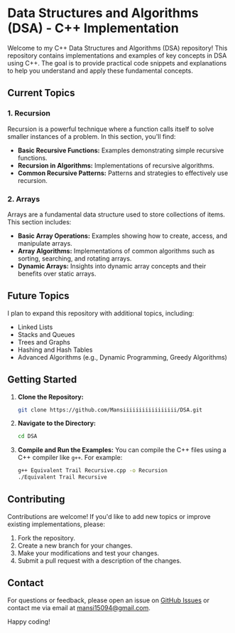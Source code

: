 # Data Structures and Algorithms (DSA) - C++ Implementation

Welcome to my C++ Data Structures and Algorithms (DSA) repository! This repository contains implementations and examples of key concepts in DSA using C++. The goal is to provide practical code snippets and explanations to help you understand and apply these fundamental concepts.

## Current Topics

### 1. Recursion

Recursion is a powerful technique where a function calls itself to solve smaller instances of a problem. In this section, you'll find:

- **Basic Recursive Functions:** Examples demonstrating simple recursive functions.
- **Recursion in Algorithms:** Implementations of recursive algorithms.
- **Common Recursive Patterns:** Patterns and strategies to effectively use recursion.

### 2. Arrays

Arrays are a fundamental data structure used to store collections of items. This section includes:

- **Basic Array Operations:** Examples showing how to create, access, and manipulate arrays.
- **Array Algorithms:** Implementations of common algorithms such as sorting, searching, and rotating arrays.
- **Dynamic Arrays:** Insights into dynamic array concepts and their benefits over static arrays.

## Future Topics

I plan to expand this repository with additional topics, including:

- Linked Lists
- Stacks and Queues
- Trees and Graphs
- Hashing and Hash Tables
- Advanced Algorithms (e.g., Dynamic Programming, Greedy Algorithms)

## Getting Started

1. **Clone the Repository:**
   ```bash
   git clone https://github.com/Mansiiiiiiiiiiiiiiiii/DSA.git
   ```
2. **Navigate to the Directory:**
   ```bash
   cd DSA
   ```
3. **Compile and Run the Examples:**
   You can compile the C++ files using a C++ compiler like `g++`. For example:
   
   ```bash
   g++ Equivalent Trail Recursive.cpp -o Recursion
   ./Equivalent Trail Recursive
   ```

## Contributing

Contributions are welcome! If you'd like to add new topics or improve existing implementations, please:

1. Fork the repository.
2. Create a new branch for your changes.
3. Make your modifications and test your changes.
4. Submit a pull request with a description of the changes.

## Contact

For questions or feedback, please open an issue on [GitHub Issues](https://github.com/Mansiiiiiiiiiiiiiiiii/DSA/issues) or contact me via email at [mansi15094@gmail.com](mailto📬).

Happy coding!
